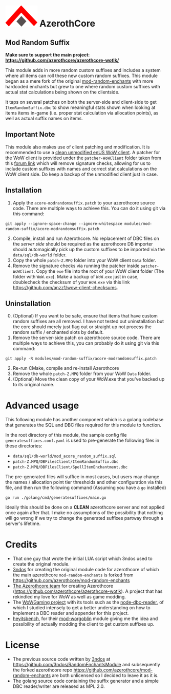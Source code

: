 # ![logo](https://raw.githubusercontent.com/azerothcore/azerothcore.github.io/master/images/logo-github.png) AzerothCore
## Mod Random Suffix

<!-- TODO: Do up badge again -->
<!-- - Latest build status with azerothcore: [![Build Status](https://github.com/azerothcore/mod-random-enchants/workflows/core-build/badge.svg?branch=master&event=push)](https://github.com/azerothcore/mod-random-enchants) -->

<b>Make sure to support the main project:
https://github.com/azerothcore/azerothcore-wotlk/</b>

This module adds in more random custom suffixes and includes a system where all items can roll these new custom random suffixes. This module began as a mere fork of the original [mod-random-enchants](https://github.com/azerothcore/mod-random-enchants) with more hardcoded enchants but grew to one where random custom suffixes with actual stat calculations being shown on the clientside.

It taps on several patches on both the server-side and client-side to get `ItemRandomSuffix.dbc` to show meaningful stats shown when looking at items items in-game (i.e. proper stat calculation via allocation points), as well as actual suffix names on items.

## Important Note
This module also makes use of client patching and modification. It is recommended to use a [clean unmodified enUS WoW client](https://www.chromiecraft.com/en/downloads/). A patcher for the WoW client is provided under the `patcher-WoWClient` folder taken from this [forum link](https://model-changing.net/index.php?app=downloads&module=downloads&controller=view&id=314&tab=details) which will remove signature checks, allowing for us to include custom suffixes with names and correct stat calculations on the WoW client side. Do keep a backup of the unmodified client just in case.

## Installation
1. Apply the `acore-modrandomsuffix.patch` to your azerothcore source code. There are multiple ways to achieve this. You can do it using git via this command:
```
git apply --ignore-space-change --ignore-whitespace modules/mod-random-suffix/acore-modrandomsuffix.patch
```
2. Compile, install and run Azerothcore. No replacement of DBC files on the *server side* should be required as the azerothcore DB importer should automagically pick up the custom suffixes to be imported via the `data/sql/db-world` folder.
3. Copy the whole `patch-Z.MPQ` folder into your WoW client `Data` folder.
4. Remove the signature checks via running the patcher inside `patcher-WoWClient`. Copy the `exe` file into the root of your WoW client folder (The folder with `WoW.exe`). Make a backup of `WoW.exe` just in case, doublecheck the checksum of your `WoW.exe` via this link https://github.com/anzz1/wow-client-checksums.

## Uninstallation
0. (Optional) If you want to be safe, ensure that items that have custom random suffixes are all removed. I have not tested out uninstallation but the core should merely just flag out or straight up not process the random suffix / enchanted slots by default.
1. Remove the server-side patch on azerothcore source code. There are multiple ways to achieve this, you can probably do it using git via this command:
```
git apply -R modules/mod-random-suffix/acore-modrandomsuffix.patch
```
2. Re-run CMake, compile and re-install Azerothcore
3. Remove the whole `patch-Z.MPQ` folder from your WoW `Data` folder.
4. (Optional) Move the clean copy of your WoW.exe that you've backed up to its original name.

# Advanced usage

This following module has another component which is a golang codebase that generates the SQL and DBC files required for this module to function.

In the root directory of this module, the sample config file `generatesuffixes.conf.yaml` is used to pre-generate the following files in these directories:
- `data/sql/db-world/mod_acore_random_suffix.sql`
- `patch-Z.MPQ/DBFilesClient/ItemRandomSuffix.dbc`
- `patch-Z.MPQ/DBFilesClient/SpellItemEnchantment.dbc`

The pre-generated files will suffice in most cases, but users may change the names / allocation point tier thresholds and other configuration via this file, and then run the following command (Assuming you have a `go` installed)

```
go run ./golang/cmd/generatesuffixes/main.go
```

Ideally this should be done on a **CLEAN** azerothcore server and not applied once again after that. I make no assumptions of the possibility that nothing will go wrong if we try to change the generated suffixes partway through a server's lifetime.

# Credits
- That one guy that wrote the initial LUA script which 3ndos used to create the original module.
- [3ndos](https://github.com/3ndos) for creating the original module code for azerothcore of which the main azerothcore `mod-random-enchants` is forked from https://github.com/azerothcore/mod-random-enchants
- [The Azerothcore team](https://github.com/azerothcore/) for creating Azerothcore (https://github.com/azerothcore/azerothcore-wotlk). A project that has rekindled my love for WoW as well as game modding.
- The [WoWGaming project](https://wowgaming.github.io/about-us/) with its tools such as the [node-dbc-reader](https://github.com/wowgaming/node-dbc-reader), of which I studied intensely to get a better understanding on how to implement a DBC reader and appender for this project.
- [heyitsbench](https://github.com/heyitsbench), for their [mod-worgoblin](https://github.com/heyitsbench/mod-worgoblin) module giving me the idea and possibility of actually modding the client to get custom suffixes up.

# License
- The previous source code written by [3ndos](https://github.com/3ndos) at https://github.com/3ndos/RandomEnchantsModule and subsequently the forked azerothcore repo https://github.com/azerothcore/mod-random-enchants are both unlicensed so I decided to leave it as it is.
- The golang source code containing the suffix generator and a simple DBC reader/writer are released as MPL 2.0.
